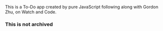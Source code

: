 This is a To-Do app created by pure JavaScript following along with Gordon Zhu, on Watch and Code.

### This is not archived
